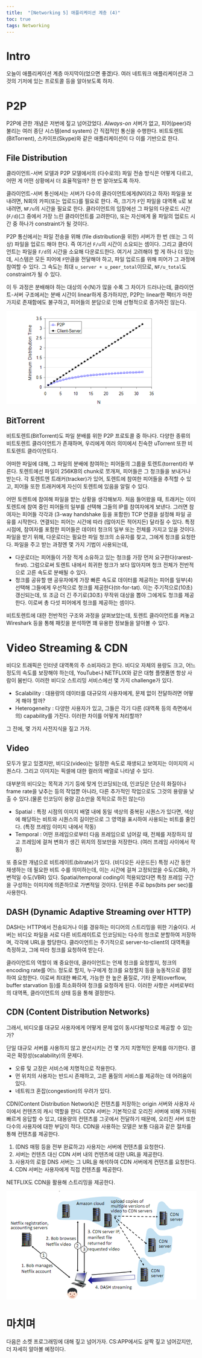 ```yaml
---
title:  "[Networking 5] 애플리케이션 계층 (4)"
toc: true
tags: Networking
---
```


# Intro
오늘이 애플리케이션 계층 마지막이(었으면 좋겠)다. 여러 네트워크 애플리케이션과 그것의 기저에 있는 프로토콜 등을 알아보도록 하자.


# P2P
P2P에 관한 개념은 저번에 짚고 넘어갔었다. _Always-on_ 서버가 없고, 피어(peer)라 불리는 여러 종단 시스템(end system) 간 직접적인 통신을 수행한다. 비트토렌트(BitTorrent), 스카이프(Skype)와 같은 애플리케이션이 다 이를 기반으로 한다.

## File Distribution
클라이언트-서버 모델과 P2P 모델에서의 (다수로의) 파일 전송 방식은 어떻게 다르고, 어떤 게 어떤 상황에서 더 효율적일까? 한 번 알아보도록 하자.

클라이언트-서버 통신에서는 서버가 다수의 클라이언트에게(N이라고 하자) 파일을 보내려면, N회의 카피(또는 업로드)를 필요로 한다. 즉, 크기가 `F`인 파일을 대역폭 `u`로 보내려면, `NF/u`의 시간을 필요로 한다. 클라이언트의 입장에선 그 파일의 다운로드 시간(`F/d`)(그 중에서 가장 느린 클라이언트를 고려한다), 또는 자신에게 올 파일의 업로드 시간 중 하나가 constraint가 될 것이다.

P2P 통신에서는 파일 전송을 위해 (file distribution을 위한) 서버가 한 번 (또는 그 이상) 파일을 업로드 해야 한다. 즉 여기선 `F/u`의 시간이 소요되는 셈이다. 그리고 클라이언트는 파일을 `F/d`의 시간을 소요해 다운로드한다. 여기서 고려해야 할 게 하나 더 있는데, 시스템은 모든 피어에 `F`만큼을 전달해야 하고, 파일 업로드를 위해 피어가 그 과정에 참여할 수 있다. 그 속도는 최대 `u_server + u_peer_total`이므로, `NF/u_total`도 constraint가 될 수 있다.

이 두 과정은 분배해야 하는 대상의 수(N)가 많을 수록 그 차이가 드러나는데, 클라이언트-서버 구조에서는 분배 시간이 linear하게 증가하지만, P2P는 linear한 팩터가 마찬가지로 존재함에도 불구하고, 피어들의 분담으로 인해 선형적으로 증가하진 않는다.

![](/imgs/network/net15.png)

## BitTorrent
비트토렌트(BitTorrent)도 파일 분배를 위한 P2P 프로토콜 중 하나다. 다양한 종류의 비트토렌트 클라이언트가 존재하며, 우리에게 여러 의미에서 친숙한 uTorrent 또한 비트토렌트 클라이언트다.

어떠한 파일에 대해, 그 파일의 분배에 참여하는 피어들의 그룹을 토렌트(torrent)라 부른다. 토렌트에선 파일이 256KB의 chunk로 쪼개져, 피어들은 그 청크들을 보내거나 받는다. 각 토렌트엔 트래커(tracker)가 있어, 토렌트에 참여한 피어들을 추적할 수 있고, 피어들 또한 트래커에게 자신이 토렌트에 있음을 알릴 수 있다. 

어떤 토렌트에 참여해 파일을 받는 상황을 생각해보자. 처음 들어왔을 때, 트래커는 이미 토렌트에 참여 중인 피어들의 일부를 선택해 그들의 IP를 참여자에게 보낸다. 그러면 참여자는 피어들 각각과 (3-way handshake 등을 포함한) TCP 연결을 설정해 파일 공유를 시작한다. 연결되는 피어는 시간에 따라 (많아지든 적어지든) 달라질 수 있다. 특정 시점에, 참여자를 포함한 피어들은 데이터 청크의 일부 또는 전체를 가지고 있을 것이다. 파일을 받기 위해, 다운로더는 필요한 파일 청크의 소유자를 찾고, 그에게 청크를 요청한다. 파일을 주고 받는 과정엔 몇 가지 기법이 사용되는데,

- 다운로더는 피어들이 가장 적게 소유하고 있는 청크를 가장 먼저 요구한다(rarest-first). 그럼으로써 토렌트 내에서 희귀한 청크가 보다 많아지며 청크 전체가 전반적으로 고른 속도로 분배될 수 있다.
- 청크를 공유할 땐 공유자에게 가장 빠른 속도로 데이터를 제공하는 피어를 일부(4) 선택해 그들에게 우선적으로 청크를 제공한다(tit-for-tat). 이는 주기적으로(10초) 갱신되는데, 또 조금 더 긴 주기로(30초) 무작위 대상을 뽑아 그에게도 청크를 제공한다. 이로써 총 다섯 피어에게 청크를 제공하는 셈이다.

비트토렌트에 대한 전반적인 구조와 과정을 살펴보았는데, 토렌트 클라이언트를 켜놓고 Wireshark 등을 통해 패킷을 분석하면 꽤 유용한 정보들을 알아볼 수 있다.

# Video Streaming & CDN
비디오 트래픽은 인터넷 대역폭의 주 소비자라고 한다. 비디오 자체의 용량도 크고, 어느 정도의 속도를 보장해야 하는데, YouTube나 NETFLIX와 같은 대형 플랫폼엔 항상 사람이 붐빈다. 이러한 비디오 스트리밍 서비스에선 몇 가지 challenge가 있다.

- Scalability : 대용량의 데이터를 대규모의 사용자에게, 문제 없이 전달하려면 어떻게 해야 할까?
- Heterogeneity : 다양한 사용자가 있고, 그들은 각기 다른 (대역폭 등의 측면에서의) capability를 가진다. 이러한 차이를 어떻게 처리할까?

그 전에, 몇 가지 사전지식을 짚고 가자.

## Video
모두가 알고 있겠지만, 비디오(video)는 일정한 속도로 재생되고 보여지는 이미지의 시퀀스다. 그리고 이미지는 픽셀에 대한 컬러의 배열로 나타낼 수 있다.

대부분의 비디오는 목적과 기기 등에 맞게 인코딩되는데, 인코딩은 단순히 화질이나 frame rate을 낮추는 등의 작업뿐 아니라, 다른 추가적인 작업으로도 그것의 용량을 낮출 수 있다.(물론 인코딩이 용량 감소만을 목적으로 하진 않는다)

- Spatial : 특정 시점의 이미지 배열 내에 동일 색상의 중복된 시퀀스가 있다면, 색상에 해당하는 비트와 시퀀스의 길이만으로 그 영역을 표시하여 사용되는 비트를 줄인다. (특정 프레임 이미지 내에서 작동)
- Temporal : 어떤 프레임으로부터 다음 프레임으로 넘어갈 때, 전체를 저장하지 않고 프레임에 걸쳐 변화가 생긴 위치의 정보만을 저장한다. (여러 프레임 사이에서 작동)

또 중요한 개념으로 비트레이트(bitrate)가 있다. (비디오든 사운드든) 특정 시간 동안 재생하는 데 필요한 비트 수를 의미하는데, 이는 시간에 걸쳐 고정되었을 수도(CBR), 가변적일 수도(VBR) 있다. Spatial/temporal coding이 적용되었다면 특정 프레임 구간을 구성하는 이미지에 의존하므로 가변적일 것이다. 단위론 주로 bps(bits per sec)를 사용한다.

## DASH (Dynamic Adaptive Streaming over HTTP)
DASH는 HTTP에서 전송되거나 이를 경유하는 미디어의 스트리밍을 위한 기술이다. 서버는 비디오 파일을 서로 다른 비트레이트로 인코딩되는 다수의 청크로 분할하여 저장하며, 각각에 URL을 할당한다. 클라이언트는 주기적으로 server-to-client의 대역폭을 측정하고, 그에 따라 청크를 요청하여 받는다.

클라이언트의 역할이 꽤 중요한데, 클라이언트는 언제 청크를 요청할지, 청크의 encoding rate를 어느 정도로 할지, 누구에게 청크를 요청할지 등을 능동적으로 결정하여 요청한다. 이로써 최대한 빠르게, 가능한 한 높은 품질로, 기타 문제(overflow, buffer starvation 등)를 최소화하여 청크를 요청하게 된다. 이러한 사항은 서버로부터의 대역폭, 클라이언트의 상태 등을 통해 결정한다.

## CDN (Content Distribution Networks)
그래서, 비디오를 대규모 사용자에게 어떻게 문제 없이 동시다발적으로 제공할 수 있는가? 

단일 대규모 서버를 사용하지 않고 분산시키는 건 몇 가지 치명적인 문제를 야기한다. 결국은 확장성(scalability)의 문제다.

- 오류 및 고장은 서비스에 치명적으로 작용한다.
- 먼 위치의 사용자는 반드시 존재하고, 고른 품질의 서비스를 제공하는 데 어려움이 있다.
- 네트워크 혼잡(congestion)의 우려가 있다.

CDN(Content Distribution Network)은 컨텐츠를 저장하는 origin 서버와 사용자 사이에서 컨텐츠의 캐시 역할을 한다. CDN 서버는 기본적으로 오리진 서버에 비해 가까워 빠르게 응답할 수 있고, 대용량의 컨텐츠를 그곳에서 전달하기 때문에, 오리진 서버 또한 다수의 사용자에 대한 부담이 적다. CDN을 사용하는 모델은 보통 다음과 같은 절차를 통해 컨텐츠를 제공한다.

1. (DNS 매핑 등을 전부 완료하고) 사용자는 서버에 컨텐츠를 요청한다.
2. 서버는 컨텐츠 대신 CDN 서버 내의 컨텐츠에 대한 URL을 제공한다.
3. 사용자의 로컬 DNS 서버는 그 URL을 해석하여 CDN 서버에게 컨텐츠를 요청한다.
4. CDN 서버는 사용자에게 직접 컨텐츠를 제공한다.

NETFLIX도 CDN을 활용해 스트리밍을 제공한다.

![](/imgs/network/net16.png)


# 마치며
다음은 소켓 프로그래밍에 대해 짚고 넘어가자. CS:APP에서도 살짝 짚고 넘어갔지만, 더 자세히 알아볼 예정이다.
